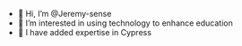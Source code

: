 - 👋 Hi, I’m @Jeremy-sense
- 👀 I’m interested in using technology to enhance education
- 🌱 I have added expertise in Cypress


<!---
Jeremy-sense/Jeremy-sense is a ✨ special ✨ repository because its `README.md` (this file) appears on your GitHub profile.
You can click the Preview link to take a look at your changes.
--->
